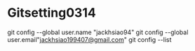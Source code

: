 # Gitsetting0314

git config --global user.name "jackhsiao94"
git config --global user.email"jackhsiao199407@gmail.com"
git config --list
